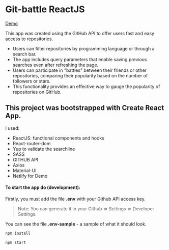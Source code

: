 # Git-battle ReactJS

[Demo](https://git-battle-korol-mariia.vercel.app/)

This app was created using the GitHub API to offer users fast and easy access to repositories.

- Users can filter repositories by programming language or through a search bar.
- The app includes query parameters that enable saving previous searches even after refreshing the page.
- Users can participate in "battles" between their friends or other repositories, comparing their popularity based on the number of followers or stars.
- This functionality provides an effective way to gauge the popularity of repositories on GitHub.

## This project was bootstrapped with Create React App.

I used:

- ReactJS: functional components and hooks
- React-router-dom
- Yup to validate the searchline
- SASS
- GITHUB API
- Axios
- Material-UI
- Netlify for Demo

#### To start the app do (development):

Firstly, you must add the file **.env** with your Github API access key.

> Note: You can generate it in your Github => Settings => Developer Settings.

You can see the file **.env-sample** - a sample of what it should look.

```sh
npm install
```

```sh
npm start
```
